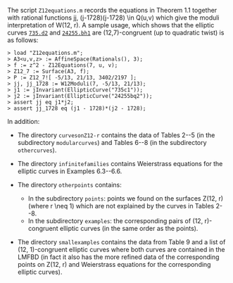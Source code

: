 The script `Z12equations.m` records the equations in Theorem 1.1 together with rational functions jj, (j-1728)(j-1728) \\in Q(u,v) which give the moduli interpretation of W(12, r). A sample usage, which shows that the elliptic curves [`735.d2`](https://www.lmfdb.org/EllipticCurve/Q/735/d/2) and [`24255.bh1`](https://www.lmfdb.org/EllipticCurve/Q/24255/bh/1) are (12,7)-congruent (up to quadratic twist) is as follows:
```
> load "Z12equations.m";
> A3<u,v,z> := AffineSpace(Rationals(), 3);
> f := z^2 - Z12Equations(7, u, v);
> Z12_7 := Surface(A3, f);
> P := Z12_7![ -5/13, 21/13, 3402/2197 ];
> jj, jj_1728 := W12Moduli(7, -5/13, 21/13);
> j1 := jInvariant(EllipticCurve("735c1"));
> j2 := jInvariant(EllipticCurve("24255bq2"));
> assert jj eq j1*j2;
> assert jj_1728 eq (j1 - 1728)*(j2 - 1728);
```

In addition:
- The directory `curvesonZ12-r` contains the data of Tables 2--5 (in the subdirectory `modularcurves`) and Tables 6--8 (in the subdirectory `othercurves`).
  
- The directory `infinitefamilies` contains Weierstrass equations for the elliptic curves in Examples 6.3--6.6.
  
- The directory `otherpoints` contains: 
  - In the subdirectory `points`: points we found on the surfaces Z(12, r) (where r \\neq 1) which are not explained by the curves in Tables 2--8. 
  - In the subdirectory `examples`: the corresponding pairs of (12, r)-congruent elliptic curves (in the same order as the points).
  
- The directory `smallexamples` contains the data from Table 9 and a list of (12, 1)-congruent elliptic curves where both curves are contained in the LMFBD (in fact it also has the more refined data of the corresponding points on Z(12, r) and Weierstrass equations for the corresponding elliptic curves).